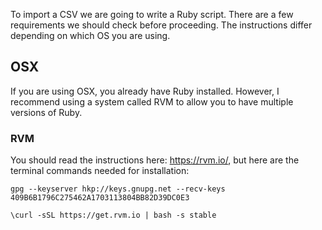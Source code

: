To import a CSV we are going to write a Ruby script. There are a few
requirements we should check before proceeding. The instructions differ
depending on which OS you are using.

OSX
---

If you are using OSX, you already have Ruby installed.  However, I recommend
using a system called RVM to allow you to have multiple versions of Ruby.

### RVM

You should read the instructions here: <https://rvm.io/>, but here are the
terminal commands needed for installation:

~~~~~~~~~~~~~~~~~~~~~~~~~~~~~~~~~~~~~~~~~~~~~~~~~~~~~~~~~~~~~~~~~~~~~~~~~~~~~~~~
gpg --keyserver hkp://keys.gnupg.net --recv-keys 409B6B1796C275462A1703113804BB82D39DC0E3
~~~~~~~~~~~~~~~~~~~~~~~~~~~~~~~~~~~~~~~~~~~~~~~~~~~~~~~~~~~~~~~~~~~~~~~~~~~~~~~~

~~~~~~~~~~~~~~~~~~~~~~~~~~~~~~~~~~~~~~~~~~~~~~~~~~~~~~~~~~~~~~~~~~~~~~~~~~~~~~~~
\curl -sSL https://get.rvm.io | bash -s stable
~~~~~~~~~~~~~~~~~~~~~~~~~~~~~~~~~~~~~~~~~~~~~~~~~~~~~~~~~~~~~~~~~~~~~~~~~~~~~~~~
